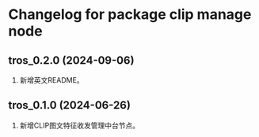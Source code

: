 # Changelog for package clip manage node

tros_0.2.0 (2024-09-06)
------------------
1. 新增英文README。

tros_0.1.0 (2024-06-26)
------------------
1. 新增CLIP图文特征收发管理中台节点。